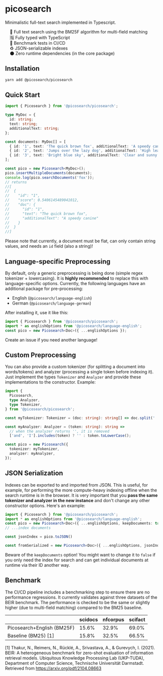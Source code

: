 # picosearch

Minimalistic full-text search implemented in Typescript.

&nbsp;&nbsp;&nbsp;&nbsp;🔎 Full text search using the BM25F algorithm for multi-field matching <br />
&nbsp;&nbsp;&nbsp;&nbsp;🈯 Fully typed with TypeScript <br />
&nbsp;&nbsp;&nbsp;&nbsp;🧐 Benchmark tests in CI/CD <br />
&nbsp;&nbsp;&nbsp;&nbsp;♻️ JSON-serializable indexes <br />
&nbsp;&nbsp;&nbsp;&nbsp;🌑 Zero runtime dependencies (in the core package) <br />

## Installation

```bash
yarn add @picosearch/picosearch
```

## Quick Start

```typescript
import { Picosearch } from '@picosearch/picosearch';

type MyDoc = {
  id: string;
  text: string;
  additionalText: string;
};

const documents: MyDoc[] = [
  { id: '1', text: 'The quick brown fox', additionalText: 'A speedy canine' },
  { id: '2', text: 'Jumps over the lazy dog', additionalText: 'High leap' },
  { id: '3', text: 'Bright blue sky', additionalText: 'Clear and sunny day' },
];

const pico = new Picosearch<MyDoc>();
pico.insertMultipleDocuments(documents);
console.log(pico.searchDocuments('fox'));
// returns
//[
//  {
//    "id": "1",
//    "score": 0.5406145489041012,
//    "doc": {
//      "id": "1",
//      "text": "The quick brown fox",
//      "additionalText": "A speedy canine"
//    }
//  }
//]
```

Please note that currently, a document must be flat, can only contain string values, and needs an `id` field (also a string)!

## Language-specific Preprocessing

By default, only a generic preprocessing is being done (simple regex tokenizer + lowercasing). It is **highly recommended** to replace this with language-specific options. Currently, the following languages have an additional package for pre-processing:

- English (`@picosearch/language-english`)
- German (`@picosearch/language-german`)

After installing it, use it like this:

```typescript
import { Picosearch } from '@picosearch/picosearch';
import * as englishOptions from '@picosearch/language-english';
const pico = new Picosearch<Doc>({ ...englishOptions });
```

Create an issue if you need another language!

## Custom Preprocessing

You can also provide a custom tokenizer (for splitting a document into words/tokens) and analyzer (processing a single token before indexing it). Just implement the types `Tokenizer` and `Analyzer` and provide these implementations to the constructor. Example:

```typescript
import {
  Picosearch,
  type Analyzer,
  type Tokenizer,
} from '@picosearch/picosearch';

const myTokenizer: Tokenizer = (doc: string): string[] => doc.split(' ');

const myAnalyzer: Analyzer = (token: string): string =>
  // when the analyzer returns '', it is removed
  ['and', 'I'].includes(token) ? '' : token.toLowerCase();

const pico = new Picosearch({
  tokenizer: myTokenizer,
  analyzer: myAnalyzer,
});
```

## JSON Serialization

Indexes can be exported to and imported from JSON. This is useful, for example, for performing the more compute-heavy indexing offline when the search runtime is in the browser. It is very important that you **pass the same tokenizer and analyzer in the new instance** and don't change any other constructor options. Here's an example:

```typescript
import { Picosearch } from '@picosearch/picosearch';
import * as englishOptions from '@picosearch/language-english';
const pico = new Picosearch<Doc>({ ...englishOptions, keepDocuments: true });
// ...index documents

const jsonIndex = pico.toJSON() 

const fromSerialized = new Picosearch<Doc>({ ...englishOptions, jsonIndex });
```

Beware of the `keepDocuments` option! You might want to change it to `false` if you only need the index for search and can get individual documents at runtime via their ID another way.

## Benchmark

The CI/CD pipeline includes a benchmarking step to ensure there are no performance regressions. It currently validates against three datasets of the BEIR benchmark. The performance is checked to be the same or slightly higher (due to multi-field matching) compared to the BM25 baseline.

|                                     | scidocs | nfcorpus | scifact |
|-------------------------------------|---------|----------|---------|
| Picosearch+English (BM25F)          | 15.6%   | 32.9%    | 69.0%   |
| Baseline (BM25) [1]                 | 15.8%   | 32.5%    | 66.5%   |

[1] Thakur, N., Reimers, N., Rücklé, A., Srivastava, A., & Gurevych, I. (2021). BEIR: A heterogeneous benchmark for zero-shot evaluation of information retrieval models. Ubiquitous Knowledge Processing Lab (UKP-TUDA), Department of Computer Science, Technische Universität Darmstadt. Retrieved from https://arxiv.org/pdf/2104.08663

